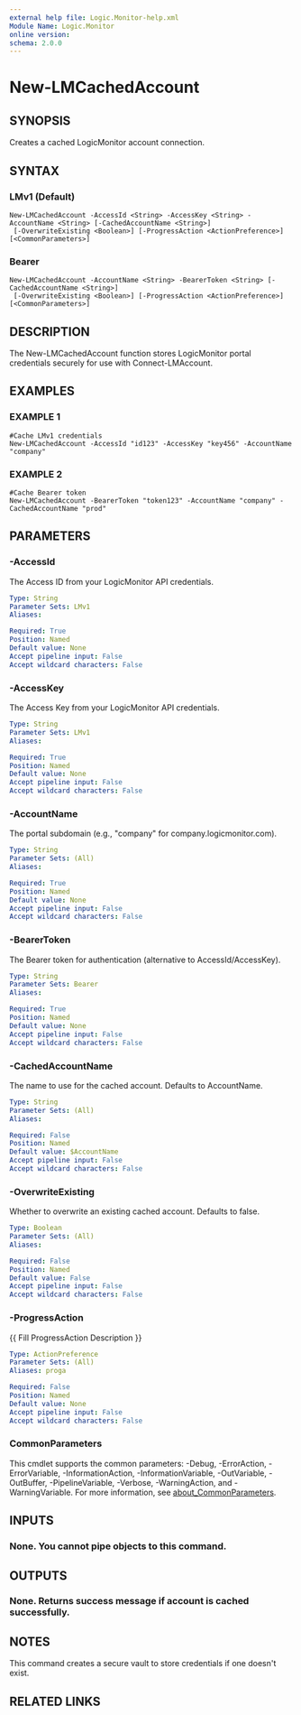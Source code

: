 ```yaml
---
external help file: Logic.Monitor-help.xml
Module Name: Logic.Monitor
online version:
schema: 2.0.0
---
```


# New-LMCachedAccount

## SYNOPSIS
Creates a cached LogicMonitor account connection.

## SYNTAX

### LMv1 (Default)
```
New-LMCachedAccount -AccessId <String> -AccessKey <String> -AccountName <String> [-CachedAccountName <String>]
 [-OverwriteExisting <Boolean>] [-ProgressAction <ActionPreference>] [<CommonParameters>]
```

### Bearer
```
New-LMCachedAccount -AccountName <String> -BearerToken <String> [-CachedAccountName <String>]
 [-OverwriteExisting <Boolean>] [-ProgressAction <ActionPreference>] [<CommonParameters>]
```

## DESCRIPTION
The New-LMCachedAccount function stores LogicMonitor portal credentials securely for use with Connect-LMAccount.

## EXAMPLES

### EXAMPLE 1
```
#Cache LMv1 credentials
New-LMCachedAccount -AccessId "id123" -AccessKey "key456" -AccountName "company"
```

### EXAMPLE 2
```
#Cache Bearer token
New-LMCachedAccount -BearerToken "token123" -AccountName "company" -CachedAccountName "prod"
```

## PARAMETERS

### -AccessId
The Access ID from your LogicMonitor API credentials.

```yaml
Type: String
Parameter Sets: LMv1
Aliases:

Required: True
Position: Named
Default value: None
Accept pipeline input: False
Accept wildcard characters: False
```

### -AccessKey
The Access Key from your LogicMonitor API credentials.

```yaml
Type: String
Parameter Sets: LMv1
Aliases:

Required: True
Position: Named
Default value: None
Accept pipeline input: False
Accept wildcard characters: False
```

### -AccountName
The portal subdomain (e.g., "company" for company.logicmonitor.com).

```yaml
Type: String
Parameter Sets: (All)
Aliases:

Required: True
Position: Named
Default value: None
Accept pipeline input: False
Accept wildcard characters: False
```

### -BearerToken
The Bearer token for authentication (alternative to AccessId/AccessKey).

```yaml
Type: String
Parameter Sets: Bearer
Aliases:

Required: True
Position: Named
Default value: None
Accept pipeline input: False
Accept wildcard characters: False
```

### -CachedAccountName
The name to use for the cached account.
Defaults to AccountName.

```yaml
Type: String
Parameter Sets: (All)
Aliases:

Required: False
Position: Named
Default value: $AccountName
Accept pipeline input: False
Accept wildcard characters: False
```

### -OverwriteExisting
Whether to overwrite an existing cached account.
Defaults to false.

```yaml
Type: Boolean
Parameter Sets: (All)
Aliases:

Required: False
Position: Named
Default value: False
Accept pipeline input: False
Accept wildcard characters: False
```

### -ProgressAction
{{ Fill ProgressAction Description }}

```yaml
Type: ActionPreference
Parameter Sets: (All)
Aliases: proga

Required: False
Position: Named
Default value: None
Accept pipeline input: False
Accept wildcard characters: False
```

### CommonParameters
This cmdlet supports the common parameters: -Debug, -ErrorAction, -ErrorVariable, -InformationAction, -InformationVariable, -OutVariable, -OutBuffer, -PipelineVariable, -Verbose, -WarningAction, and -WarningVariable. For more information, see [about_CommonParameters](http://go.microsoft.com/fwlink/?LinkID=113216).

## INPUTS

### None. You cannot pipe objects to this command.
## OUTPUTS

### None. Returns success message if account is cached successfully.
## NOTES
This command creates a secure vault to store credentials if one doesn't exist.

## RELATED LINKS
